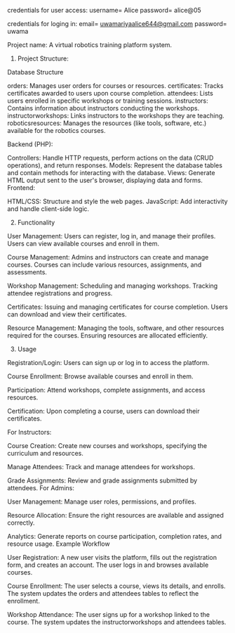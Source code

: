 
credentials for user access: username= Alice 
                             password= alice@05

credentials for loging in: email= uwamariyaalice644@gmail.com
                           password= uwama

Project name: A virtual robotics training platform system.

1. Project Structure: 

Database Structure

orders: Manages user orders for courses or resources.
certificates: Tracks certificates awarded to users upon course completion.
attendees: Lists users enrolled in specific workshops or training sessions.
instructors: Contains information about instructors conducting the workshops.
instructorworkshops: Links instructors to the workshops they are teaching.
roboticsresources: Manages the resources (like tools, software, etc.) available for the robotics courses.

Backend (PHP):

Controllers: Handle HTTP requests, perform actions on the data (CRUD operations), and return responses.
Models: Represent the database tables and contain methods for interacting with the database.
Views: Generate HTML output sent to the user's browser, displaying data and forms.
Frontend:

HTML/CSS: Structure and style the web pages.
JavaScript: Add interactivity and handle client-side logic.

2. Functionality

User Management: Users can register, log in, and manage their profiles.
Users can view available courses and enroll in them.

Course Management: Admins and instructors can create and manage courses.
Courses can include various resources, assignments, and assessments.

Workshop Management: Scheduling and managing workshops.
Tracking attendee registrations and progress.

Certificates: Issuing and managing certificates for course completion.
Users can download and view their certificates.

Resource Management: Managing the tools, software, and other resources required for the courses.
Ensuring resources are allocated efficiently.

3. Usage

Registration/Login: Users can sign up or log in to access the platform.

Course Enrollment: Browse available courses and enroll in them.

Participation: Attend workshops, complete assignments, and access resources.

Certification: Upon completing a course, users can download their certificates.

For Instructors:

Course Creation: Create new courses and workshops, specifying the curriculum and resources.

Manage Attendees: Track and manage attendees for workshops.

Grade Assignments: Review and grade assignments submitted by attendees.
For Admins:

User Management: Manage user roles, permissions, and profiles.

Resource Allocation: Ensure the right resources are available and assigned correctly.

Analytics: Generate reports on course participation, completion rates, and resource usage.
Example Workflow

User Registration:
A new user visits the platform, fills out the registration form, and creates an account.
The user logs in and browses available courses.

Course Enrollment:
The user selects a course, views its details, and enrolls.
The system updates the orders and attendees tables to reflect the enrollment.

Workshop Attendance:
The user signs up for a workshop linked to the course.
The system updates the instructorworkshops and attendees tables.




